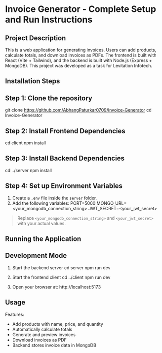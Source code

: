Invoice Generator - Complete Setup and Run Instructions
===========================================================
Project Description
-------------------
This is a web application for generating invoices. Users can add products, calculate totals, and download invoices as PDFs. The frontend is built with React (Vite + Tailwind), and the backend is built with Node.js (Express + MongoDB). This project was developed as a task for Levitation Infotech.

Installation Steps
------------------

Step 1: Clone the repository
----------------------------
git clone https://github.com/AbhangPaturkar0709/Invoice-Generator
cd Invoice-Generator

Step 2: Install Frontend Dependencies
-------------------------------------
cd client
npm install

Step 3: Install Backend Dependencies
------------------------------------
cd ../server
npm install

Step 4: Set up Environment Variables
------------------------------------
1. Create a `.env` file inside the `server` folder.
2. Add the following variables:
PORT=5000
MONGO_URL=<your_mongodb_connection_string>
JWT_SECRET=<your_jwt_secret>

> Replace `<your_mongodb_connection_string>` and `<your_jwt_secret>` with your actual values.

Running the Application
-----------------------

Development Mode
----------------
1. Start the backend server
cd server
npm run dev

2. Start the frontend client
cd ../client
npm run dev


3. Open your browser at:
http://localhost:5173

Usage
-----
Features:

- Add products with name, price, and quantity
- Automatically calculate totals
- Generate and preview invoices
- Download invoices as PDF
- Backend stores invoice data in MongoDB
